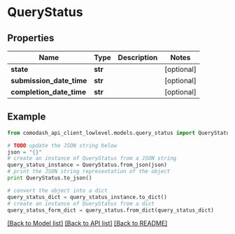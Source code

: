 # QueryStatus


## Properties
Name | Type | Description | Notes
------------ | ------------- | ------------- | -------------
**state** | **str** |  | [optional] 
**submission_date_time** | **str** |  | [optional] 
**completion_date_time** | **str** |  | [optional] 

## Example

```python
from comodash_api_client_lowlevel.models.query_status import QueryStatus

# TODO update the JSON string below
json = "{}"
# create an instance of QueryStatus from a JSON string
query_status_instance = QueryStatus.from_json(json)
# print the JSON string representation of the object
print QueryStatus.to_json()

# convert the object into a dict
query_status_dict = query_status_instance.to_dict()
# create an instance of QueryStatus from a dict
query_status_form_dict = query_status.from_dict(query_status_dict)
```
[[Back to Model list]](../README.md#documentation-for-models) [[Back to API list]](../README.md#documentation-for-api-endpoints) [[Back to README]](../README.md)



